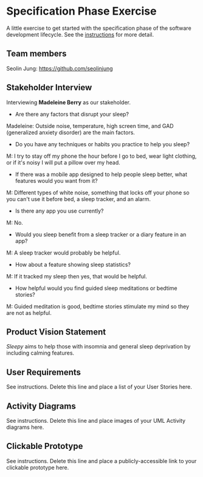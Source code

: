 # Specification Phase Exercise

A little exercise to get started with the specification phase of the software development lifecycle. See the [instructions](instructions.md) for more detail.

## Team members

Seolin Jung: https://github.com/seolinjung

## Stakeholder Interview

Interviewing **Madeleine Berry** as our stakeholder. 

- Are there any factors that disrupt your sleep? 

Madeleine: Outside noise, temperature, high screen time, and GAD (generalized anxiety disorder) are the main factors.  

- Do you have any techniques or habits you practice to help you sleep?   

M: I try to stay off my phone the hour before I go to bed, wear light clothing, or if it's noisy I will put a pillow over my head.  

- If there was a mobile app designed to help people sleep better, what features would you want from it?  

M: Different types of white noise, something that locks off your phone so you can't use it before bed, a sleep tracker, and an alarm. 

- Is there any app you use currently?

M: No.

- Would you sleep benefit from a sleep tracker or a diary feature in an app?

M: A sleep tracker would probably be helpful. 

- How about a feature showing sleep statistics?

M: If it tracked my sleep then yes, that would be helpful.

- How helpful would you find guided sleep meditations or bedtime stories?

M: Guided meditation is good, bedtime stories stimulate my mind so they are not as helpful.  

## Product Vision Statement

*Sleepy* aims to help those with insomnia and general sleep deprivation by including calming features.  	

## User Requirements

See instructions. Delete this line and place a list of your User Stories here.

## Activity Diagrams

See instructions. Delete this line and place images of your UML Activity diagrams here.

## Clickable Prototype

See instructions. Delete this line and place a publicly-accessible link to your clickable prototype here.
